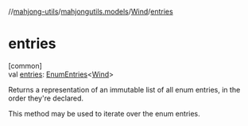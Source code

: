 //[mahjong-utils](../../../index.md)/[mahjongutils.models](../index.md)/[Wind](index.md)/[entries](entries.md)

# entries

[common]\
val [entries](entries.md): [EnumEntries](https://kotlinlang.org/api/latest/jvm/stdlib/kotlin.enums/-enum-entries/index.html)&lt;[Wind](index.md)&gt;

Returns a representation of an immutable list of all enum entries, in the order they're declared.

This method may be used to iterate over the enum entries.
